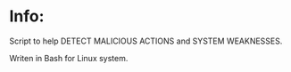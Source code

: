 
 
 # Info:
 Script to help DETECT MALICIOUS ACTIONS and SYSTEM WEAKNESSES.
 
 Writen in Bash for Linux system.

